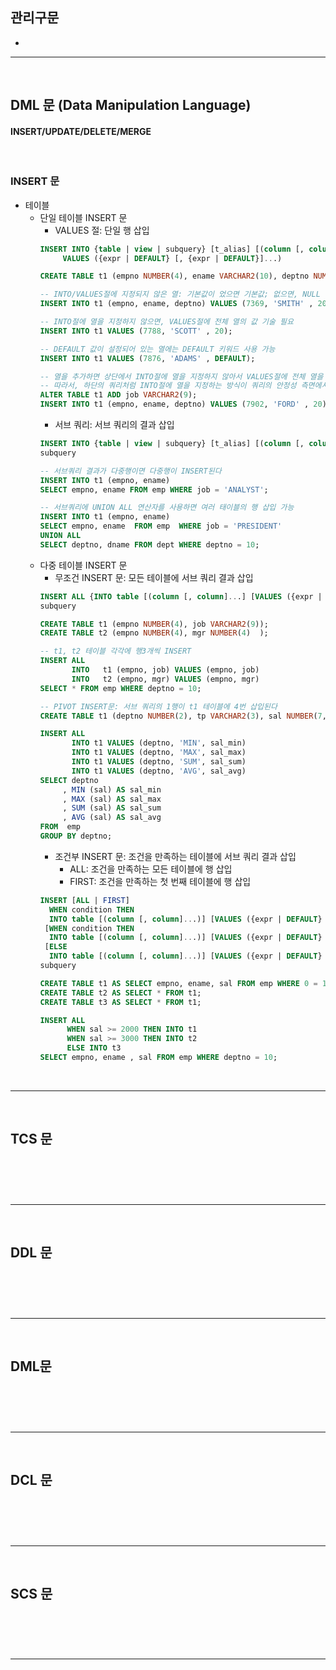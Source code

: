 ## 관리구문
> 
* 

<hr>
<br>

## DML 문 (Data Manipulation Language)
#### INSERT/UPDATE/DELETE/MERGE

<br>

### INSERT 문
* 테이블
  * 단일 테이블 INSERT 문
    * VALUES 절: 단일 행 삽입
    ```sql
    INSERT INTO {table | view | subquery} [t_alias] [(column [, column]...)]
         VALUES ({expr | DEFAULT} [, {expr | DEFAULT}]...)
    ```
    ```sql
    CREATE TABLE t1 (empno NUMBER(4), ename VARCHAR2(10), deptno NUMBER(2) DEFAULT 20);
    
    -- INTO/VALUES절에 지정되지 않은 열: 기본값이 었으면 기본값; 없으면, NULL 삽입
    INSERT INTO t1 (empno, ename, deptno) VALUES (7369, 'SMITH' , 20);
    
    -- INTO절에 열을 지정하지 않으면, VALUES절에 전체 열의 값 기술 필요
    INSERT INTO t1 VALUES (7788, 'SCOTT' , 20);
    
    -- DEFAULT 값이 설정되어 있는 열에는 DEFAULT 키워드 사용 가능
    INSERT INTO t1 VALUES (7876, 'ADAMS' , DEFAULT);
    
    -- 열을 추가하면 상단에서 INTO절에 열을 지정하지 않아서 VALUES절에 전체 열을 기술해야 했던 모든 쿼리에서 에러가 발생한다
    -- 따라서, 하단의 쿼리처럼 INTO절에 열을 지정하는 방식이 쿼리의 안정성 측면에서 바람직하다
    ALTER TABLE t1 ADD job VARCHAR2(9);
    INSERT INTO t1 (empno, ename, deptno) VALUES (7902, 'FORD' , 20);
    ```
    * 서브 쿼리: 서브 쿼리의 결과 삽입
    ```sql
    INSERT INTO {table | view | subquery} [t_alias] [(column [, column]...)]
    subquery
    ```
    ```sql
    -- 서브쿼리 결과가 다중행이면 다중행이 INSERT된다
    INSERT INTO t1 (empno, ename)
    SELECT empno, ename FROM emp WHERE job = 'ANALYST';

    -- 서브쿼리에 UNION ALL 연산자를 사용하면 여러 태이블의 행 삽입 가능
    INSERT INTO t1 (empno, ename)
    SELECT empno, ename  FROM emp  WHERE job = 'PRESIDENT'
    UNION ALL
    SELECT deptno, dname FROM dept WHERE deptno = 10;
    ```
  * 다중 테이블 INSERT 문
    * 무조건 INSERT 문: 모든 테이블에 서브 쿼리 결과 삽입
    ```sql
    INSERT ALL {INTO table [(column [, column]...] [VALUES ({expr | DEFAULT} [, {expr | DEFAULT}]...)]}...
    subquery
    ```
    ```sql
    CREATE TABLE t1 (empno NUMBER(4), job VARCHAR2(9));
    CREATE TABLE t2 (empno NUMBER(4), mgr NUMBER(4)  );

    -- t1, t2 테이블 각각에 행3개씩 INSERT
    INSERT ALL
           INTO   t1 (empno, job) VALUES (empno, job)
           INTO   t2 (empno, mgr) VALUES (empno, mgr)
    SELECT * FROM emp WHERE deptno = 10;

    -- PIVOT INSERT문: 서브 쿼리의 1행이 t1 테이블에 4번 삽입된다
    CREATE TABLE t1 (deptno NUMBER(2), tp VARCHAR2(3), sal NUMBER(7,2));
    
    INSERT ALL
           INTO t1 VALUES (deptno, 'MIN', sal_min)
           INTO t1 VALUES (deptno, 'MAX', sal_max)
           INTO t1 VALUES (deptno, 'SUM', sal_sum)
           INTO t1 VALUES (deptno, 'AVG', sal_avg)
    SELECT deptno
         , MIN (sal) AS sal_min
         , MAX (sal) AS sal_max
         , SUM (sal) AS sal_sum
         , AVG (sal) AS sal_avg
    FROM  emp
    GROUP BY deptno;
    ```
    * 조건부 INSERT 문: 조건을 만족하는 테이블에 서브 쿼리 결과 삽입
      * ALL: 조건을 만족하는 모든 테이블에 행 삽입
      * FIRST: 조건을 만족하는 첫 번째 테이블에 행 삽입
    ```sql
    INSERT [ALL | FIRST]
      WHEN condition THEN
      INTO table [(column [, column]...)] [VALUES ({expr | DEFAULT} [, {expr | DEFAULT}]...)]
     [WHEN condition THEN
      INTO table [(column [, column]...)] [VALUES ({expr | DEFAULT} [, {expr | DEFAULT}]...)]
     [ELSE
      INTO table [(column [, column]...)] [VALUES ({expr | DEFAULT} [, {expr | DEFAULT}]...)]
    subquery
    ```
    ```sql
    CREATE TABLE t1 AS SELECT empno, ename, sal FROM emp WHERE 0 = 1;
    CREATE TABLE t2 AS SELECT * FROM t1;
    CREATE TABLE t3 AS SELECT * FROM t1;
    
    INSERT ALL
          WHEN sal >= 2000 THEN INTO t1
          WHEN sal >= 3000 THEN INTO t2
          ELSE INTO t3
    SELECT empno, ename , sal FROM emp WHERE deptno = 10;
    ```

<br>
<hr>
<br>

## TCS 문
#### 

<br>

### 

<br>
<hr>
<br>

## DDL 문
#### 

<br>

### 

<br>
<hr>
<br>

## DML문
#### 

<br>

### 

<br>
<hr>
<br>

## DCL 문
#### 

<br>

### 

<br>
<hr>
<br>

## SCS 문
#### 

<br>

### 

<br>
<hr>
<br>
